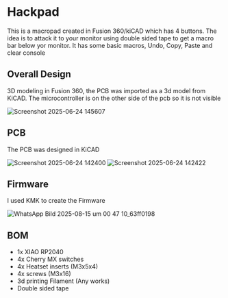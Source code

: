 # Hackpad
This is a macropad created in Fusion 360/kiCAD which has 4 buttons. The idea is to attack it to your monitor using double sided tape to get a macro bar below yor monitor. It has some basic macros, Undo, Copy, Paste and clear console

## Overall Design
3D modeling in Fusion 360, the PCB was imported as a 3d model from KiCAD. The microcontroller is on the other side of the pcb so it is not visible
 
![Screenshot 2025-06-24 145607](https://github.com/user-attachments/assets/1f2f678f-d207-4650-a742-25a679b0b94c)


## PCB
The PCB was designed in KiCAD
 
![Screenshot 2025-06-24 142400](https://github.com/user-attachments/assets/dce738e6-6d1b-44e7-ab8e-0aaed00fc92d)
![Screenshot 2025-06-24 142422](https://github.com/user-attachments/assets/0a13ac28-6152-4af2-b578-50b16db7be9a)

## Firmware
I used KMK to create the Firmware

![WhatsApp Bild 2025-08-15 um 00 47 10_63ff0198](https://github.com/user-attachments/assets/84fbf4c5-b5c2-4985-94e4-eb1665a01671)


## BOM
- 1x XIAO RP2040 
- 4x Cherry MX switches
- 4x Heatset inserts (M3x5x4)
- 4x screws (M3x16)
- 3d printing Filament (Any works)
- Double sided tape

